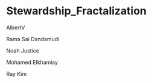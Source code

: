 # Stewardship_Fractalization

AlbertV

Rama Sai Dandamudi

Noah Justice

Mohamed Elkhamisy

Ray Kim
